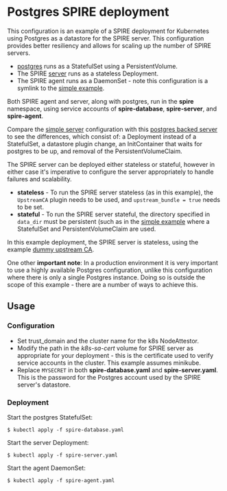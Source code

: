 # Postgres SPIRE deployment

This configuration is an example of a SPIRE deployment for Kubernetes using
Postgres as a datastore for the SPIRE server. This configuration provides
better resiliency and allows for scaling up the number of SPIRE servers.

+ [postgres](spire-database.yaml) runs as a StatefulSet using a
  PersistentVolume.
+ The SPIRE [server](spire-server.yaml) runs as a stateless Deployment.
+ The SPIRE agent runs as a DaemonSet - note this configuration is a symlink
  to the [simple example](../simple/spire-agent.yaml).

Both SPIRE agent and server, along with postgres, run in the **spire**
namespace, using service accounts of **spire-database**, **spire-server**, and
**spire-agent**.

Compare the [simple server](../simple/spire-server.yaml) configuration with
this [postgres backed server](spire-server.yaml) to see the differences, which
consist of: a Deployment instead of a StatefulSet, a datastore plugin change,
an InitContainer that waits for postgres to be up, and removal of the
PersistentVolumeClaim.

The SPIRE server can be deployed either stateless or stateful, however in
either case it's imperative to configure the server appropriately to handle
failures and scalability.

+ **stateless** - To run the SPIRE server stateless (as in this example), the
  `UpstreamCA` plugin needs to be used, and `upstream_bundle = true` needs to
  be set.
+ **stateful** - To run the SPIRE server stateful, the directory specified in
  `data_dir` must be persistent (such as in the [simple example](../simple)
  where a StatefulSet and PersistentVolumeClaim are used.

In this example deployment, the SPIRE server is stateless, using the example
[dummy upstream CA](../../../conf/server).

One other **important note**: In a production environment it is very important
to use a highly available Postgres configuration, unlike this configuration
where there is only a single Postgres instance. Doing so is outside the scope
of this example - there are a number of ways to achieve this.

## Usage

### Configuration

+ Set trust_domain and the cluster name for the k8s NodeAttestor.
+ Modify the path in the *k8s-sa-cert* volume for SPIRE server as appropriate
  for your deployment - this is the certificate used to verify service accounts
  in the cluster. This example assumes minikube.
+ Replace `MYSECRET` in both **spire-database.yaml** and **spire-server.yaml**.
  This is the password for the Postgres account used by the SPIRE server's
  datastore.

### Deployment

Start the postgres StatefulSet:

```
$ kubectl apply -f spire-database.yaml
```

Start the server Deployment:

```
$ kubectl apply -f spire-server.yaml
```

Start the agent DaemonSet:

```
$ kubectl apply -f spire-agent.yaml
```
